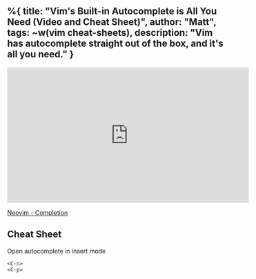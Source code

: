 %{
  title: "Vim's Built-in Autocomplete is All You Need (Video and Cheat Sheet)",
  author: "Matt",
  tags: ~w(vim cheat-sheets),
  description: "Vim has autocomplete straight out of the box, and it's all you need."
}
---

<iframe
    width="560"
    height="315"
    src="https://www.youtube.com/embed/tFD2Ia5TIQ8?rel=0"
    title="YouTube video player"
    frameborder="0"
    allow="accelerometer; autoplay; clipboard-write; encrypted-media; gyroscope; picture-in-picture; web-share"
    referrerpolicy="strict-origin-when-cross-origin"
    allowfullscreen
>
</iframe>

[Neovim - Completion](https://neovim.io/doc/user/usr_24.html#24.3)

## Cheat Sheet

Open autocomplete in insert mode
```
<C-n>
<C-p>
```
